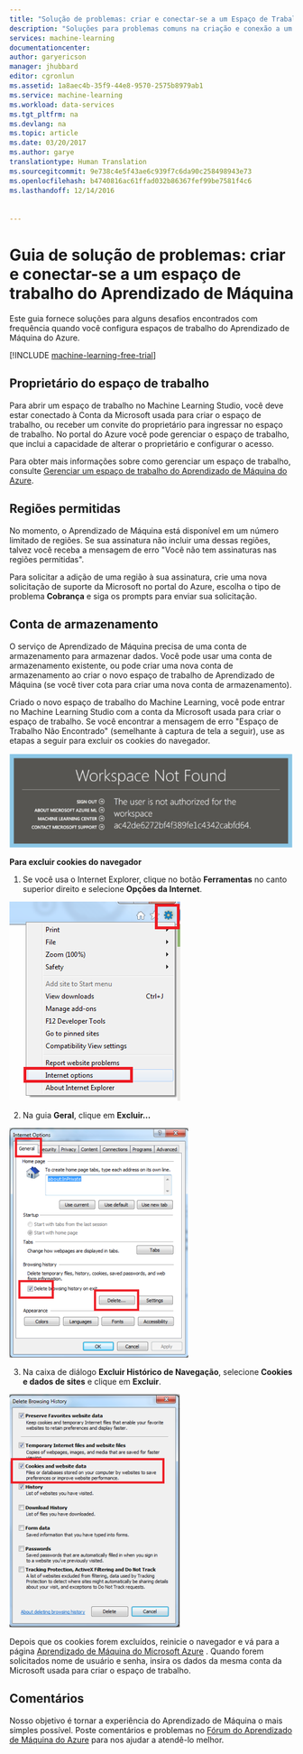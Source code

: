 ```yaml
---
title: "Solução de problemas: criar e conectar-se a um Espaço de Trabalho do Machine Learning | Microsoft Docs"
description: "Soluções para problemas comuns na criação e conexão a um espaço de trabalho de aprendizado de máquina do Azure"
services: machine-learning
documentationcenter: 
author: garyericson
manager: jhubbard
editor: cgronlun
ms.assetid: 1a8aec4b-35f9-44e8-9570-2575b8979ab1
ms.service: machine-learning
ms.workload: data-services
ms.tgt_pltfrm: na
ms.devlang: na
ms.topic: article
ms.date: 03/20/2017
ms.author: garye
translationtype: Human Translation
ms.sourcegitcommit: 9e738c4e5f43ae6c939f7c6da90c258498943e73
ms.openlocfilehash: b4740816ac61ffad032b86367fef99be7581f4c6
ms.lasthandoff: 12/14/2016


---
```

# <a name="troubleshooting-guide-create-and-connect-to-an-machine-learning-workspace"></a>Guia de solução de problemas: criar e conectar-se a um espaço de trabalho do Aprendizado de Máquina
Este guia fornece soluções para alguns desafios encontrados com frequência quando você configura espaços de trabalho do Aprendizado de Máquina do Azure.

[!INCLUDE [machine-learning-free-trial](../../includes/machine-learning-free-trial.md)]

## <a name="workspace-owner"></a>Proprietário do espaço de trabalho
Para abrir um espaço de trabalho no Machine Learning Studio, você deve estar conectado à Conta da Microsoft usada para criar o espaço de trabalho, ou receber um convite do proprietário para ingressar no espaço de trabalho. No portal do Azure você pode gerenciar o espaço de trabalho, que inclui a capacidade de alterar o proprietário e configurar o acesso.

Para obter mais informações sobre como gerenciar um espaço de trabalho, consulte [Gerenciar um espaço de trabalho do Aprendizado de Máquina do Azure].

[Gerenciar um espaço de trabalho do Aprendizado de Máquina do Azure]: machine-learning-manage-workspace.md

## <a name="allowed-regions"></a>Regiões permitidas
No momento, o Aprendizado de Máquina está disponível em um número limitado de regiões. Se sua assinatura não incluir uma dessas regiões, talvez você receba a mensagem de erro "Você não tem assinaturas nas regiões permitidas".

Para solicitar a adição de uma região à sua assinatura, crie uma nova solicitação de suporte da Microsoft no portal do Azure, escolha o tipo de problema **Cobrança** e siga os prompts para enviar sua solicitação.

## <a name="storage-account"></a>Conta de armazenamento
O serviço de Aprendizado de Máquina precisa de uma conta de armazenamento para armazenar dados. Você pode usar uma conta de armazenamento existente, ou pode criar uma nova conta de armazenamento ao criar o novo espaço de trabalho de Aprendizado de Máquina (se você tiver cota para criar uma nova conta de armazenamento).

Criado o novo espaço de trabalho do Machine Learning, você pode entrar no Machine Learning Studio com a conta da Microsoft usada para criar o espaço de trabalho. Se você encontrar a mensagem de erro "Espaço de Trabalho Não Encontrado" (semelhante à captura de tela a seguir), use as etapas a seguir para excluir os cookies do navegador.

![Espaço de trabalho não encontrado][screen3]

**Para excluir cookies do navegador**

1. Se você usa o Internet Explorer, clique no botão **Ferramentas** no canto superior direito e selecione **Opções da Internet**.  

![Opções da Internet][screen4]

2. Na guia **Geral**, clique em **Excluir…**

![Guia Geral][screen5]

3. Na caixa de diálogo **Excluir Histórico de Navegação**, selecione **Cookies e dados de sites** e clique em **Excluir**.

![Excluir cookies][screen6]

Depois que os cookies forem excluídos, reinicie o navegador e vá para a página [Aprendizado de Máquina do Microsoft Azure](https://studio.azureml.net) . Quando forem solicitados nome de usuário e senha, insira os dados da mesma conta da Microsoft usada para criar o espaço de trabalho.

## <a name="comments"></a>Comentários

Nosso objetivo é tornar a experiência do Aprendizado de Máquina o mais simples possível. Poste comentários e problemas no [Fórum do Aprendizado de Máquina do Azure](http://social.msdn.microsoft.com/Forums/windowsazure/home?forum=MachineLearning) para nos ajudar a atendê-lo melhor.

[screen1]:media/machine-learning-troubleshooting-creating-ml-workspace/screen1.png
[screen2]:media/machine-learning-troubleshooting-creating-ml-workspace/screen2.png
[screen3]:media/machine-learning-troubleshooting-creating-ml-workspace/screen3.png
[screen4]:media/machine-learning-troubleshooting-creating-ml-workspace/screen4.png
[screen5]:media/machine-learning-troubleshooting-creating-ml-workspace/screen5.png
[screen6]:media/machine-learning-troubleshooting-creating-ml-workspace/screen6.png

